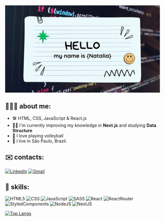 ![GithubProfile](https://raw.githubusercontent.com/NataliaFrancisca/github-readme-images/main/github-profile.jpg)
</br>
## 👩🏽‍💻 about me:
- 🛠  HTML, CSS, JavaScript & React.js
- ✍🏼 I'm currently improving my knowledge in **Next.js** and studying **Data Structure**
- 🏐 I love playing volleyball
- 🌆 I live in São Paulo, Brazil.

## ✉️ contacts:
<a href="https://www.linkedin.com/in/franciscanatalia/">![Linkedin](https://img.shields.io/badge/LinkedIn-0077B5?style=for-the-badge&logo=linkedin&logoColor=white)</a>
<a href="mailto:nathifrancisca@gmail.com?subject=Assunto">![Gmail](https://img.shields.io/badge/Gmail-D14836?style=for-the-badge&logo=gmail&logoColor=white&link=mailto:nathifrancisca@gmail.com?subject=Assunto)</a>

## 🚀 skills:
  ![HTML5](https://img.shields.io/badge/HTML5-E34F26?style=for-the-badge&logo=html5&logoColor=white)
  ![CSS](https://img.shields.io/badge/CSS3-1572B6?style=for-the-badge&logo=css3&logoColor=white)
  ![JavaScript](https://img.shields.io/badge/JavaScript-F7DF1E?style=for-the-badge&logo=javascript&logoColor=black)
  ![SASS](https://img.shields.io/badge/Sass-CC6699?style=for-the-badge&logo=sass&logoColor=white)
  ![React](https://img.shields.io/badge/React-20232A?style=for-the-badge&logo=react&logoColor=61DAFB)
  ![ReactRouter](https://img.shields.io/badge/React_Router-CA4245?style=for-the-badge&logo=react-router&logoColor=white)
  ![StyledComponents](https://img.shields.io/badge/styled--components-DB7093?style=for-the-badge&logo=styled-components&logoColor=white)
  ![NodeJS](https://img.shields.io/badge/Node.js-43853D?style=for-the-badge&logo=node.js&logoColor=white)
  ![NextJS](https://img.shields.io/badge/Next.js-202020?style=for-the-badge&logo=next.js&logoColor=white)
 
[![Top Langs](https://github-readme-stats.vercel.app/api/top-langs/?username=nataliaFrancisca&hide_progress=true)](https://github.com/nataliaFrancisca/github-readme-stats)
